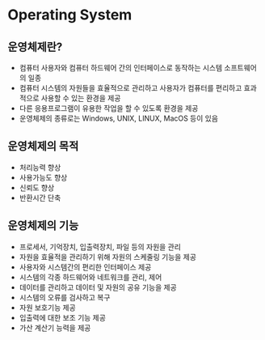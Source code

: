 # Operating System
## 운영체제란?
- 컴퓨터 사용자와 컴퓨터 하드웨어 간의 인터페이스로 동작하는 시스템 소프트웨어의 일종
- 컴퓨터 시스템의 자원들을 효율적으로 관리하고 사용자가 컴퓨터를 편리하고 효과적으로 사용할 수 있는 환경을 제공
- 다른 응용프로그램이 유용한 작업을 할 수 있도록 환경을 제공
- 운영체제의 종류로는 Windows, UNIX, LINUX, MacOS 등이 있음

## 운영체제의 목적
- 처리능력 향상
- 사용가능도 향상
- 신뢰도 향상
- 반환시간 단축

## 운영체제의 기능
- 프로세서, 기억장치, 입출력장치, 파일 등의 자원을 관리
- 자원을 효율적을 관리하기 위해 자원의 스케줄링 기능을 제공
- 사용자와 시스템간의 편리한 인터페이스 제공
- 시스템의 각종 하드웨어와 네트워크를 관리, 제어
- 데이터를 관리하고 데이터 및 자원의 공유 기능을 제공
- 시스템의 오류를 검사하고 복구
- 자원 보호기능 제공
- 입출력에 대한 보조 기능 제공
- 가산 계산기 능력을 제공